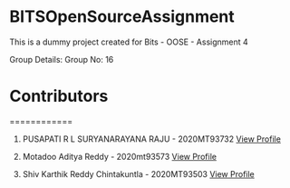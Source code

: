 # BITSOpenSourceAssignment
This is a dummy project created for Bits - OOSE - Assignment 4

Group Details:
Group No: 16

# Contributors
============

1. PUSAPATI R L SURYANARAYANA RAJU - 2020MT93732 [View Profile](https://prlsnraju.github.io/)


2. Motadoo Aditya Reddy - 2020mt93573 [View Profile](https://github.com/adityamotadoo/adityamotadoo.github.io)


3. Shiv Karthik Reddy Chintakuntla - 2020MT93503 [View Profile](https://shivkarthik23.github.io/shivkarthik23/)
